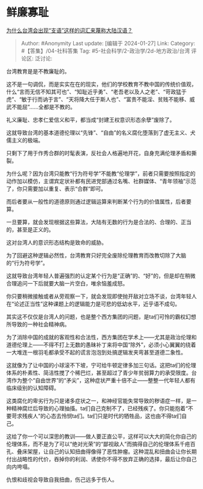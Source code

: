 # 鲜廉寡耻
[为什么台湾会出现“支语”这样的词汇来蔑称大陆汉语？](https://www.zhihu.com/question/640942948/answer/3377481353)

> Author: #Anonymity
> Last update: [编辑于 2024-01-27]
> Link:
> Category: #【答集】/04-社科答集
> Tag: #5-社会科学/2-政治学/2d-地方政治/台湾 
> 评论区:
> 泛讨论:

台湾教育是是不教廉耻的。

这不是一句调侃，而是实实在在的现实，他们的学校教育不教中国的传统价值观，什么“言而无信不知其可也”、“知耻近乎勇”、“老吾老以及人之老”、“苛政猛于虎”、“敏于行而讷于言”、“天将降大任于斯人也”、“富贵不能淫、贫贱不能移、威武不能屈”……全都是不教的。

礼义廉耻、忠孝仁爱信义和平，都当成“封建王权意识形态余孽”废除了。

这就导致台湾的基本道德伦理以“先锋”、“自由”的名义腐化堕落到了虚无主义、犬儒主义的极端。

只剩下了用于作秀合群的时髦表演，反社会人格遍地开花，自身充满伦理矛盾和撕裂。

为什么呢？因为台湾只能教“行为符号学”不能教“伦理学”，前者只需要按照指定的动作加以模仿，主谓宾定状补都有民进党部通过名嘴、社群媒体、“青年领袖”示范了，你只需要加以重复、表示“合群“即可。

而后者要从一般性的道德原则通过逻辑运算来判断某个行为的价值属性，后者要算。

一旦要算，就会发现根据这些算法，大陆有无数的行为是合法的、合理的、正当的，甚至是正义的。

这对台湾人的意识形态结构是致命的威胁。

为了回避这种逻辑必然性，台湾教育只好完全废除伦理教育而改教切除了大脑的“行为符号学”。

这就导致台湾年轻人普遍强烈的认定某个行为是“正确”的、“好”的，但是却在稍微合理追问一下后就要大脑一片空白，唯余恼羞成怒。

你只要稍微接触或者从旁观察一下，就会发现即使抛开敌对立场不谈，台湾年轻人在“论述正当性”这种课题上的逻辑能力是可悲的低幼水平，近乎语不成句。

其实这不仅仅是台湾人的问题，也是整个西方集团的问题，是ta们可怜的霸权幻想所导致的一种社会精神病。

为了消除中国的成就的客观性和合法性，西方集团在学术上——尤其是政治伦理和道德伦理上——不得不打上无数的愚昧补丁来将中国“除外”，必须小心翼翼的绕着一大堆连一根羽毛都承受不起的谎言泡泡到处搞逻辑发夹弯甚至道德二象性。

这就像为了让中国的小球滚不下坡，宁可给牛顿定律多加三句话。这把ta们的伦理体系的朴素性、简洁性搅了个稀巴烂，甚至超过了青少年贫弱算力的承受限度。台湾作为整个“自由世界”的“矛尖”，这种症状严重十倍不止——整整一代年轻人都有临床级别的认知障碍。

这类腐化的卑劣行为只是诸多症状之一，和神经官能失常导致的秽语症一样，是一种精神腐烂后导致的心理抽搐。ta们自己克制不了，已经残疾了。你只能抱着“不要苛求残疾人”的心态去怜悯ta们。ta们只是时代的牺牲品，这也由不得ta们自己。

这给了你一个可以深思的教训——做人要正直公平，这样可以大大的简化你自己的伦理体系，而不是为了可以“绝对光荣”的“鄙视敌人”而搞得自己的伦理体系千疮百孔、叠床架屋，让自己的认知扭曲得像得了恶性肿瘤。这种混乱和扭曲会让你长期付出战略性的代价，吞掉你的利润、诱使你不得不放弃正确的选择，最后让你自己向内垮塌。

仇恨和歧视会导致自我扭曲，伤己远多于伤人。